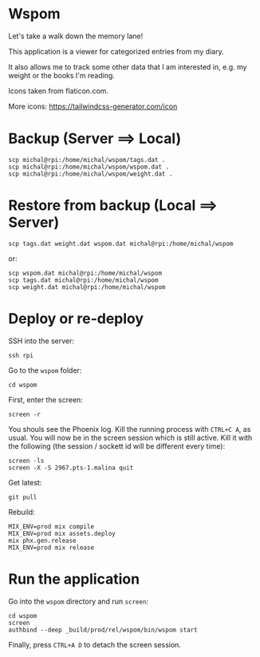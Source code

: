 # Wspom
Let's take a walk down the memory lane!

This application is a viewer for categorized entries from my diary.

It also allows me to track some other data that I am interested in, e.g. my weight or the books I'm reading.

Icons taken from flaticon.com.

More icons: https://tailwindcss-generator.com/icon

# Backup (Server ==> Local)

```
scp michal@rpi:/home/michal/wspom/tags.dat .
scp michal@rpi:/home/michal/wspom/wspom.dat .
scp michal@rpi:/home/michal/wspom/weight.dat .
```

# Restore from backup (Local ==> Server)

```
scp tags.dat weight.dat wspom.dat michal@rpi:/home/michal/wspom
```

or:

```
scp wspom.dat michal@rpi:/home/michal/wspom
scp tags.dat michal@rpi:/home/michal/wspom
scp weight.dat michal@rpi:/home/michal/wspom
```

# Deploy or re-deploy

SSH into the server:
```
ssh rpi
```

Go to the `wspom` folder:
```
cd wspom
```

First, enter the screen:

```
screen -r
```

You shouls see the Phoenix log. Kill the running process with `CTRL+C A`, as usual. You will now be in the screen session which is still active. Kill it with the following (the session / sockett id will be different every time):

```
screen -ls
screen -X -S 2967.pts-1.malina quit 
```

Get latest:

```
git pull
```

Rebuild:

```
MIX_ENV=prod mix compile
MIX_ENV=prod mix assets.deploy
mix phx.gen.release
MIX_ENV=prod mix release 
```

# Run the application

Go into the `wspom` directory and run `screen`:

```
cd wspom
screen
authbind --deep _build/prod/rel/wspom/bin/wspom start
```

Finally, press `CTRL+A D` to detach the screen session.